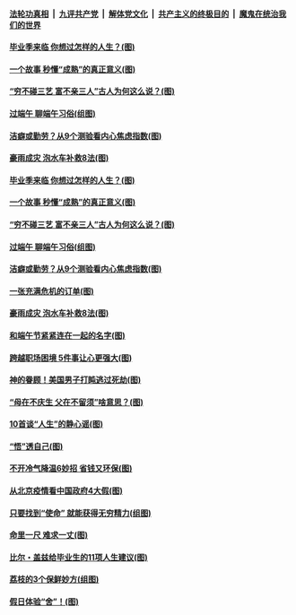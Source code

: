 

####  [法轮功真相](../../../../basic/blob/master/README.md?t=06252031) &nbsp;|&nbsp; [九评共产党](../../../../9ping.md/blob/master/README.md?t=06252031) &nbsp;|&nbsp; [解体党文化](../../../../jtdwh.md/blob/master/README.md?t=06252031)  &nbsp;|&nbsp; [共产主义的终极目的](../../../../gczydzjmd.md/blob/master/README.md?t=06252031) &nbsp;|&nbsp; [魔鬼在统治我们的世界](../../../../mgztzwmdsj.md/blob/master/README.md?t=06252031) 

#### [毕业季来临 你想过怎样的人生？(图)](../pages/p8/937661.md?t=06252031) 

#### [一个故事 秒懂“成熟”的真正意义(图)](../pages/p8/936405.md?t=06252031) 

#### [“穷不碰三艺 富不亲三人”古人为何这么说？(图)](../pages/p8/937602.md?t=06252031) 

#### [过端午 聊端午习俗(组图)](../pages/p8/937246.md?t=06252031) 

#### [洁癖或勤劳？从9个测验看内心焦虑指数(图)](../pages/p8/937558.md?t=06252031) 

#### [豪雨成灾 泡水车补救8法(图)](../pages/p8/937526.md?t=06252031) 

#### [毕业季来临 你想过怎样的人生？(图)](../pages/p8/937661.md?t=06252031) 

#### [一个故事 秒懂“成熟”的真正意义(图)](../pages/p8/936405.md?t=06252031) 

#### [“穷不碰三艺 富不亲三人”古人为何这么说？(图)](../pages/p8/937602.md?t=06252031) 

#### [过端午 聊端午习俗(组图)](../pages/p8/937246.md?t=06252031) 

#### [洁癖或勤劳？从9个测验看内心焦虑指数(图)](../pages/p8/937558.md?t=06252031) 

#### [一张充满危机的订单(图)](../pages/p8/936981.md?t=06252031) 

#### [豪雨成灾 泡水车补救8法(图)](../pages/p8/937526.md?t=06252031) 

#### [和端午节紧紧连在一起的名字(图)](../pages/p8/937448.md?t=06252031) 

#### [跨越职场困境 5件事让心更强大(图)](../pages/p8/937375.md?t=06252031) 

#### [神的眷顾！美国男子打盹逃过死劫(图)](../pages/p8/936985.md?t=06252031) 

#### [“母在不庆生 父在不留须”啥意思？(图)](../pages/p8/937234.md?t=06252031) 

#### [10首谈“人生”的静心谣(图)](../pages/p8/936965.md?t=06252031) 

#### [“悟”透自己(图)](../pages/p8/936972.md?t=06252031) 

#### [不开冷气降温6妙招 省钱又环保(图)](../pages/p8/937329.md?t=06252031) 

#### [从北京疫情看中国政府4大假(图)](../pages/p8/937196.md?t=06252031) 

#### [只要找到“使命” 就能获得无穷精力(组图)](../pages/p8/937159.md?t=06252031) 

#### [命里一尺 难求一丈(图)](../pages/p8/936782.md?t=06252031) 

#### [比尔・盖兹给毕业生的11项人生建议(图)](../pages/p8/936231.md?t=06252031) 

#### [荔枝的3个保鲜妙方(组图)](../pages/p8/936950.md?t=06252031) 

#### [假日体验“舍”！(图)](../pages/p8/937183.md?t=06252031) 


